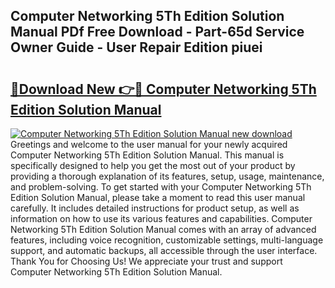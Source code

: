 ## Computer Networking 5Th Edition Solution Manual PDf Free Download - Part-65d Service Owner Guide - User Repair Edition piuei

# <h2><a href="http://bc70988.oget.top/?id=Computer+Networking+5Th+Edition+Solution+Manual">🔗Download New 👉🔴 Computer Networking 5Th Edition Solution Manual</a></h2>

[![Computer Networking 5Th Edition Solution Manual new download](https://i.imgur.com/5g1atiW.png)](http://bc70988.oget.top/?id=Computer+Networking+5Th+Edition+Solution+Manual)
Greetings and welcome to the user manual for your newly acquired Computer Networking 5Th Edition Solution Manual. This manual is specifically designed to help you get the most out of your product by providing a thorough explanation of its features, setup, usage, maintenance, and problem-solving. To get started with your Computer Networking 5Th Edition Solution Manual, please take a moment to read this user manual carefully. It includes detailed instructions for product setup, as well as information on how to use its various features and capabilities. Computer Networking 5Th Edition Solution Manual comes with an array of advanced features, including voice recognition, customizable settings, multi-language support, and automatic backups, all accessible through the user interface. Thank You for Choosing Us! We appreciate your trust and support Computer Networking 5Th Edition Solution Manual.
